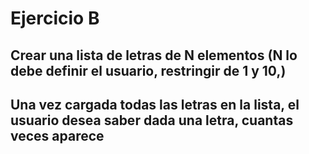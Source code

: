 # Ejercicio B 

## Crear una lista de letras de N elementos (N lo debe definir el usuario, restringir de 1 y 10,)
## Una vez cargada todas las letras en la lista, el usuario desea saber dada una letra, cuantas veces aparece


